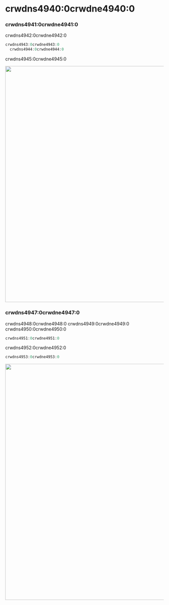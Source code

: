 <a id='Stochastic-Finite-Element-Examples-1'></a>

# crwdns4940:0crwdne4940:0

<a id='Finite-Element-Stochastic-Poisson-Equation-1'></a>

### crwdns4941:0crwdne4941:0

crwdns4942:0crwdne4942:0

```julia
crwdns4943:0crwdne4943:0
  crwdns4944:0crwdne4944:0
```

crwdns4945:0crwdne4945:0

<img src="crwdns4946:0crwdne4946:0" width="750" align="middle" />

<a id='Finite-Element-Stochastic-Heat-Equation-1'></a>

### crwdns4947:0crwdne4947:0

crwdns4948:0crwdne4948:0 crwdns4949:0crwdne4949:0 crwdns4950:0crwdne4950:0

```julia
crwdns4951:0crwdne4951:0
```

crwdns4952:0crwdne4952:0

```julia
crwdns4953:0crwdne4953:0
```

<img src="crwdns4954:0crwdne4954:0" width="750" align="middle" />